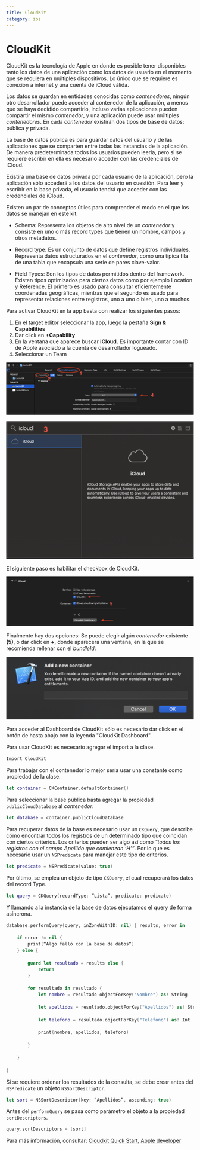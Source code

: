 ```yaml
---
title: CloudKit
category: ios
---
```


# **CloudKit**

CloudKit es la tecnología  de Apple en donde es posible tener disponibles tanto los datos de una aplicación como los datos de usuario en el momento que se requiera en múltiples dispositivos. Lo único que se requiere es conexión a internet y una cuenta de iCloud válida.

Los datos se guardan en entidades conocidas como *contenedores*, ningún otro desarrollador puede acceder al contenedor de la aplicación, a menos que se haya decidido compartirlo, incluso varias aplicaciones pueden compartir el mismo *contenedor*, y una aplicación puede usar múltiples *contenedores*. En cada *contenedor* existirán dos tipos de base de datos: pública y privada.

La base de datos pública es para guardar datos del usuario y de las aplicaciones que se comparten entre todas las instancias de la aplicación. De manera predeterminada todos los usuarios pueden leerla, pero si se requiere escribir en ella es necesario acceder con las credenciales de iCloud.

Existirá una base de datos privada por cada usuario de la aplicación, pero la aplicación sólo accederá a los datos del usuario en cuestión. Para leer y escribir en la base privada, el usuario tendrá que acceder con las credenciales de iCloud.

Existen un par de conceptos útiles para comprender el modo en el que los datos se manejan en este kit:

-   Schema: Representa los objetos de alto nivel de un *contenedor* y consiste en uno o más record types que tienen un nombre, campos y otros metadatos.

-   Record type: Es un conjunto de datos que define registros individuales. Representa datos estructurados en el *contenedor*, como una típica fila de una tabla que encapsula una serie de pares clave-valor.

-   Field Types: Son los tipos de datos permitidos dentro del framework. Existen tipos optimizados para ciertos datos como por ejemplo Location y Reference. El primero es usado para consultar eficientemente coordenadas geográficas, mientras que el segundo es usado para representar relaciones entre registros, uno a uno o bien, uno a muchos.

Para activar CloudKit en la app basta con realizar los siguientes pasos:

1.  En el target editor seleccionar la app, luego la pestaña **Sign & Capabilities**
2.  Dar click en **+Capability**
3.  En la ventana que aparece buscar **iCloud.** Es importante contar con ID de Apple asociado a la cuenta de desarrollador logueado.
4.  Seleccionar un Team

![Figura 1](https://github.com/JulesLeGrand/wiki/blob/master/cloudkit_capabilities.png)

![Figura 2](https://github.com/JulesLeGrand/wiki/blob/master/cloudkit_cloud.png)

El siguiente paso es habilitar el checkbox de CloudKit.

![Figura 3](https://github.com/JulesLeGrand/wiki/blob/master/cloudkit_checkboxes.png)

Finalmente hay dos opciones: Se puede elegir algún *contenedor* existente **(5)**, o dar click en **+**, donde aparecerá una ventana, en la que se recomienda rellenar con el *bundleId*:

![Figura 4](https://github.com/JulesLeGrand/wiki/blob/master/cloudkit_newcontainer.png)

Para acceder al Dashboard de CloudKit sólo es necesario dar click en el botón de hasta abajo con la leyenda "CloudKit Dashboard".


Para usar CloudKit es necesario agregar el import a la clase.

```swift
Import CloudKit
```

Para trabajar con el contenedor lo mejor sería usar una constante como propiedad de la clase.
```swift
let container = CKContainer.defaultContainer()
```

Para seleccionar la base pública basta agregar la propiedad `publicCloudDatabase` al *contenedor*.

  
```swift
let database = container.publicCloudDatabase
```

Para recuperar datos de la base es necesario usar un `CKQuery`, que describe cómo encontrar todos los registros de un determinado tipo que coincidan con ciertos criterios. Los criterios pueden ser algo así como *“todos los registros con el campo Apellido que comienzan ‘H’”*. Por lo que es necesario usar un `NSPredicate` para manejar este tipo de criterios.

```swift
let predicate = NSPredicate(value: true)
```
  
Por último, se emplea un objeto de tipo `CKQuery`, el cual recuperará los datos del record Type.

```swift
let query = CKQuery(recordType: “Lista”, predicate: predicate)
```

Y llamando a la instancia de la base de datos ejecutamos el query de forma asíncrona.

```swift
database.performQuery(query, inZoneWithID: nil) { results, error in
	
	if error != nil {
		print(“Algo falló con la base de datos“)
	} else {
	
		guard let resultado = results else {
			return
		}
	
		for resultado in resultado {
			let nombre = resultado objectForKey("Nombre") as! String

			let apellidos = resultado.objectForKey("Apellidos") as! String

			let telefono = resultado.objectForKey("Telefono") as! Int

			print(nombre, apellidos, telefono)

		}

	}

}
```
  

Si se requiere ordenar los resultados de la consulta, se debe crear antes del `NSPredicate` un objeto `NSSortDescriptor`.

```swift
let sort = NSSortDescriptor(key: “Apellidos”, ascending: true)
```

Antes del `performQuery` se pasa como parámetro el objeto a la propiedad `sortDescriptors`.

```swift
query.sortDescriptors = [sort]
```



Para más información, consultar:  [Cloudkit Quick Start](https://developer.apple.com/library/archive/documentation/DataManagement/Conceptual/CloudKitQuickStart/Introduction/Introduction.html#//apple_ref/doc/uid/TP40014987-CH1-SW1),  [Apple developer](https://developer.apple.com/documentation/cloudkit)
